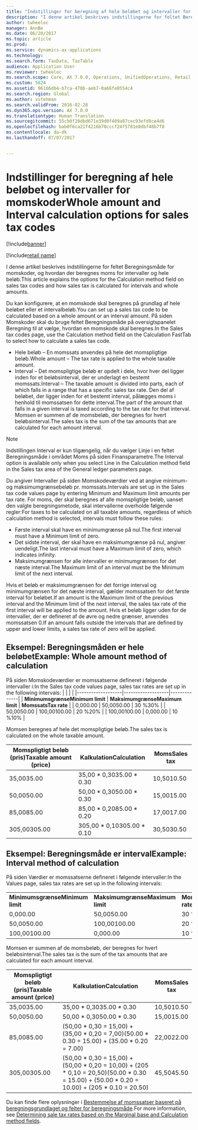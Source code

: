 ```yaml
---
title: "Indstillinger for beregning af hele beløbet og intervaller for momskoder"
description: "I denne artikel beskrives indstillingerne for feltet Beregningsmåde for momskoder, og hvordan der beregnes moms for intervaller og hele beløb."
author: twheeloc
manager: AnnBe
ms.date: 06/20/2017
ms.topic: article
ms.prod: 
ms.service: dynamics-ax-applications
ms.technology: 
ms.search.form: TaxData, TaxTable
audience: Application User
ms.reviewer: twheeloc
ms.search.scope: Core, AX 7.0.0, Operations, UnifiedOperations, Retail
ms.custom: 5624
ms.assetid: 96166db4-b7ca-470b-aeb7-0a66fe0554c4
ms.search.region: Global
ms.author: vstehman
ms.search.validFrom: 2016-02-28
ms.dyn365.ops.version: AX 7.0.0
ms.translationtype: Human Translation
ms.sourcegitcommit: 55cb0f20dbd671e39d0f409a87cec93efd9ce4d6
ms.openlocfilehash: bab0f6ca21f4216b70cccf24f5781e0dbf48b7f8
ms.contentlocale: da-dk
ms.lasthandoff: 07/07/2017


---
```


# <a name="whole-amount-and-interval-calculation-options-for-sales-tax-codes"></a><span data-ttu-id="2006f-103">Indstillinger for beregning af hele beløbet og intervaller for momskoder</span><span class="sxs-lookup"><span data-stu-id="2006f-103">Whole amount and Interval calculation options for sales tax codes</span></span>

[!include[banner](../includes/banner.md)]

[!include[retail name](../includes/retail-name.md)]



<span data-ttu-id="2006f-104">I denne artikel beskrives indstillingerne for feltet Beregningsmåde for momskoder, og hvordan der beregnes moms for intervaller og hele beløb.</span><span class="sxs-lookup"><span data-stu-id="2006f-104">This article explains the options for the Calculation method field on sales tax codes and how sales tax is calculated for intervals and whole amounts.</span></span>

<span data-ttu-id="2006f-105">Du kan konfigurere, at en momskode skal beregnes på grundlag af hele beløbet eller et intervalbeløb.</span><span class="sxs-lookup"><span data-stu-id="2006f-105">You can set up a sales tax code to be calculated based on a whole amount or an interval amount.</span></span> <span data-ttu-id="2006f-106">På siden Momskoder skal du bruge feltet Beregningsmåde på oversigtspanelet Beregning til at vælge, hvordan en momskode skal beregnes.</span><span class="sxs-lookup"><span data-stu-id="2006f-106">In the Sales tax codes page, use the Calculation method field on the Calculation FastTab to select how to calculate a sales tax code.</span></span>
-   <span data-ttu-id="2006f-107">Hele beløb – En momssats anvendes på hele det momspligtige beløb.</span><span class="sxs-lookup"><span data-stu-id="2006f-107">Whole amount – The tax rate is applied to the whole taxable amount.</span></span>
-   <span data-ttu-id="2006f-108">Interval – Det momspligtige beløb er opdelt i dele, hvor hver del ligger inden for et beløbsinterval, der er underlagt en bestemt momssats.</span><span class="sxs-lookup"><span data-stu-id="2006f-108">Interval – The taxable amount is divided into parts, each of which falls in a range that has a specific sales tax rate.</span></span> <span data-ttu-id="2006f-109">Den del af beløbet, der ligger inden for et bestemt interval, pålægges moms i henhold til momssatsen for dette interval.</span><span class="sxs-lookup"><span data-stu-id="2006f-109">The part of the amount that falls in a given interval is taxed according to the tax rate for that interval.</span></span> <span data-ttu-id="2006f-110">Momsen er summen af de momsbeløb, der beregnes for hvert beløbsinterval.</span><span class="sxs-lookup"><span data-stu-id="2006f-110">The sales tax is the sum of the tax amounts that are calculated for each amount interval.</span></span>
> [!NOTE]                                                                                                                              
> <span data-ttu-id="2006f-111">Indstillingen Interval er kun tilgængelig, når du vælger Linje i en feltet Beregningsmåde i området Moms på siden Finansparametre.</span><span class="sxs-lookup"><span data-stu-id="2006f-111">The Interval option is available only when you select Line in the Calculation method field in the Sales tax area of the General ledger parameters page.</span></span> 

<span data-ttu-id="2006f-112">Du angiver Intervaller på siden Momskodeværdier ved at angive minimum- og maksimumgrænsebeløb pr. momssats.</span><span class="sxs-lookup"><span data-stu-id="2006f-112">Intervals are set up in the Sales tax code values page by entering Minimum and Maximum limit amounts per tax rate.</span></span> <span data-ttu-id="2006f-113">For moms, der skal beregnes af alle momspligtige beløb, uanset den valgte beregningsmetode, skal intervallerne overholde følgende regler:</span><span class="sxs-lookup"><span data-stu-id="2006f-113">For taxes to be calculated on all taxable amounts, regardless of which calculation method is selected, intervals must follow these rules:</span></span>
-   <span data-ttu-id="2006f-114">Første interval skal have en minimumgrænse på nul.</span><span class="sxs-lookup"><span data-stu-id="2006f-114">The first interval must have a Minimum limit of zero.</span></span>
-   <span data-ttu-id="2006f-115">Det sidste interval, der skal have en maksimumgrænse på nul, angiver uendeligt.</span><span class="sxs-lookup"><span data-stu-id="2006f-115">The last interval must have a Maximum limit of zero, which indicates infinity.</span></span>
-   <span data-ttu-id="2006f-116">Maksimumgrænsen for alle intervaller er minimumgrænsen for det næste interval.</span><span class="sxs-lookup"><span data-stu-id="2006f-116">The Maximum limit of an interval must be the Minimum limit of the next interval.</span></span>

<span data-ttu-id="2006f-117">Hvis et beløb er maksimumgrænsen for det forrige interval og minimumgrænsen for det næste interval, gælder momssatsen for det første interval for beløbet.</span><span class="sxs-lookup"><span data-stu-id="2006f-117">If an amount is the Maximum limit of the previous interval and the Minimum limit of the next interval, the sales tax rate of the first interval will be applied to the amount.</span></span> <span data-ttu-id="2006f-118">Hvis et beløb ligger uden for de intervaller, der er defineret af de øvre og nedre grænser, anvendes momssatsen 0.</span><span class="sxs-lookup"><span data-stu-id="2006f-118">If an amount falls outside the intervals that are defined by upper and lower limits, a sales tax rate of zero will be applied.</span></span>

## <a name="example-whole-amount-method-of-calculation"></a><span data-ttu-id="2006f-119">Eksempel: Beregningsmåden er hele beløbet</span><span class="sxs-lookup"><span data-stu-id="2006f-119">Example: Whole amount method of calculation</span></span>
<span data-ttu-id="2006f-120">På siden Momskodeværdier er momssatserne defineret i følgende intervaller i:</span><span class="sxs-lookup"><span data-stu-id="2006f-120">In the Sales tax code values page, sales tax rates are set up in the following intervals:</span></span>
|                   |                   |              |
|-------------------|-------------------|--------------|
| <span data-ttu-id="2006f-121">**Minimumsgrænse**</span><span class="sxs-lookup"><span data-stu-id="2006f-121">**Minimum limit**</span></span> | <span data-ttu-id="2006f-122">**Maksimumgrænse**</span><span class="sxs-lookup"><span data-stu-id="2006f-122">**Maximum limit**</span></span> | <span data-ttu-id="2006f-123">**Momssats**</span><span class="sxs-lookup"><span data-stu-id="2006f-123">**Tax rate**</span></span> |
| <span data-ttu-id="2006f-124">0,00</span><span class="sxs-lookup"><span data-stu-id="2006f-124">0.00</span></span>              | <span data-ttu-id="2006f-125">50,00</span><span class="sxs-lookup"><span data-stu-id="2006f-125">50.00</span></span>             | <span data-ttu-id="2006f-126">30 %</span><span class="sxs-lookup"><span data-stu-id="2006f-126">30%</span></span>          |
| <span data-ttu-id="2006f-127">50,00</span><span class="sxs-lookup"><span data-stu-id="2006f-127">50.00</span></span>             | <span data-ttu-id="2006f-128">100,00</span><span class="sxs-lookup"><span data-stu-id="2006f-128">100.00</span></span>            | <span data-ttu-id="2006f-129">20 %</span><span class="sxs-lookup"><span data-stu-id="2006f-129">20%</span></span>          |
| <span data-ttu-id="2006f-130">100,00</span><span class="sxs-lookup"><span data-stu-id="2006f-130">100.00</span></span>            | <span data-ttu-id="2006f-131">0,00</span><span class="sxs-lookup"><span data-stu-id="2006f-131">0.00</span></span>              | <span data-ttu-id="2006f-132">10 %</span><span class="sxs-lookup"><span data-stu-id="2006f-132">10%</span></span>          |

<span data-ttu-id="2006f-133">Momsen beregnes af hele det momspligtige beløb.</span><span class="sxs-lookup"><span data-stu-id="2006f-133">The sales tax is calculated on the whole taxable amount.</span></span>

| <span data-ttu-id="2006f-134">Momspligtigt beløb (pris)</span><span class="sxs-lookup"><span data-stu-id="2006f-134">Taxable amount (price)</span></span> | <span data-ttu-id="2006f-135">Kalkulation</span><span class="sxs-lookup"><span data-stu-id="2006f-135">Calculation</span></span>    | <span data-ttu-id="2006f-136">Moms</span><span class="sxs-lookup"><span data-stu-id="2006f-136">Sales tax</span></span> |
|------------------------|----------------|-----------|
| <span data-ttu-id="2006f-137">35,00</span><span class="sxs-lookup"><span data-stu-id="2006f-137">35.00</span></span>                  | <span data-ttu-id="2006f-138">35,00 \* 0,30</span><span class="sxs-lookup"><span data-stu-id="2006f-138">35.00 \* 0.30</span></span>  | <span data-ttu-id="2006f-139">10,50</span><span class="sxs-lookup"><span data-stu-id="2006f-139">10.50</span></span>     |
| <span data-ttu-id="2006f-140">50,00</span><span class="sxs-lookup"><span data-stu-id="2006f-140">50.00</span></span>                  | <span data-ttu-id="2006f-141">50,00 \* 0,30</span><span class="sxs-lookup"><span data-stu-id="2006f-141">50.00 \* 0.30</span></span>  | <span data-ttu-id="2006f-142">15,00</span><span class="sxs-lookup"><span data-stu-id="2006f-142">15.00</span></span>     |
| <span data-ttu-id="2006f-143">85,00</span><span class="sxs-lookup"><span data-stu-id="2006f-143">85.00</span></span>                  | <span data-ttu-id="2006f-144">85,00 \* 0,20</span><span class="sxs-lookup"><span data-stu-id="2006f-144">85.00 \* 0.20</span></span>  | <span data-ttu-id="2006f-145">17,00</span><span class="sxs-lookup"><span data-stu-id="2006f-145">17.00</span></span>     |
| <span data-ttu-id="2006f-146">305,00</span><span class="sxs-lookup"><span data-stu-id="2006f-146">305.00</span></span>                 | <span data-ttu-id="2006f-147">305,00 \* 0,10</span><span class="sxs-lookup"><span data-stu-id="2006f-147">305.00 \* 0.10</span></span> | <span data-ttu-id="2006f-148">30,50</span><span class="sxs-lookup"><span data-stu-id="2006f-148">30.50</span></span>     |

## <a name="example-interval-method-of-calculation"></a><span data-ttu-id="2006f-149">Eksempel: Beregningsmåde er interval</span><span class="sxs-lookup"><span data-stu-id="2006f-149">Example: Interval method of calculation</span></span>
<span data-ttu-id="2006f-150">På siden Værdier er momssatserne defineret i følgende intervaller:</span><span class="sxs-lookup"><span data-stu-id="2006f-150">In the Values page, sales tax rates are set up in the following intervals:</span></span>

|                   |                   |              |
|-------------------|-------------------|--------------|
| <span data-ttu-id="2006f-151">**Minimumsgrænse**</span><span class="sxs-lookup"><span data-stu-id="2006f-151">**Minimum limit**</span></span> | <span data-ttu-id="2006f-152">**Maksimumgrænse**</span><span class="sxs-lookup"><span data-stu-id="2006f-152">**Maximum limit**</span></span> | <span data-ttu-id="2006f-153">**Momssats**</span><span class="sxs-lookup"><span data-stu-id="2006f-153">**Tax rate**</span></span> |
| <span data-ttu-id="2006f-154">0,00</span><span class="sxs-lookup"><span data-stu-id="2006f-154">0.00</span></span>              | <span data-ttu-id="2006f-155">50,00</span><span class="sxs-lookup"><span data-stu-id="2006f-155">50.00</span></span>             | <span data-ttu-id="2006f-156">30 %</span><span class="sxs-lookup"><span data-stu-id="2006f-156">30%</span></span>          |
| <span data-ttu-id="2006f-157">50,00</span><span class="sxs-lookup"><span data-stu-id="2006f-157">50.00</span></span>             | <span data-ttu-id="2006f-158">100,00</span><span class="sxs-lookup"><span data-stu-id="2006f-158">100.00</span></span>            | <span data-ttu-id="2006f-159">20 %</span><span class="sxs-lookup"><span data-stu-id="2006f-159">20%</span></span>          |
| <span data-ttu-id="2006f-160">100,00</span><span class="sxs-lookup"><span data-stu-id="2006f-160">100.00</span></span>            | <span data-ttu-id="2006f-161">0,00</span><span class="sxs-lookup"><span data-stu-id="2006f-161">0.00</span></span>              | <span data-ttu-id="2006f-162">10 %</span><span class="sxs-lookup"><span data-stu-id="2006f-162">10%</span></span>          |

<span data-ttu-id="2006f-163">Momsen er summen af de momsbeløb, der beregnes for hvert beløbsinterval.</span><span class="sxs-lookup"><span data-stu-id="2006f-163">The sales tax is the sum of the tax amounts that are calculated for each amount interval.</span></span>

| <span data-ttu-id="2006f-164">Momspligtigt beløb (pris)</span><span class="sxs-lookup"><span data-stu-id="2006f-164">Taxable amount (price)</span></span> | <span data-ttu-id="2006f-165">Kalkulation</span><span class="sxs-lookup"><span data-stu-id="2006f-165">Calculation</span></span>                                                               | <span data-ttu-id="2006f-166">Moms</span><span class="sxs-lookup"><span data-stu-id="2006f-166">Sales tax</span></span> |
|------------------------|---------------------------------------------------------------------------|-----------|
| <span data-ttu-id="2006f-167">35,00</span><span class="sxs-lookup"><span data-stu-id="2006f-167">35.00</span></span>                  | <span data-ttu-id="2006f-168">35,00 \* 0,30</span><span class="sxs-lookup"><span data-stu-id="2006f-168">35.00 \* 0.30</span></span>                                                             | <span data-ttu-id="2006f-169">10,50</span><span class="sxs-lookup"><span data-stu-id="2006f-169">10.50</span></span>     |
| <span data-ttu-id="2006f-170">50,00</span><span class="sxs-lookup"><span data-stu-id="2006f-170">50.00</span></span>                  | <span data-ttu-id="2006f-171">50,00 \* 0,30</span><span class="sxs-lookup"><span data-stu-id="2006f-171">50.00 \* 0.30</span></span>                                                             | <span data-ttu-id="2006f-172">15,00</span><span class="sxs-lookup"><span data-stu-id="2006f-172">15.00</span></span>     |
| <span data-ttu-id="2006f-173">85,00</span><span class="sxs-lookup"><span data-stu-id="2006f-173">85.00</span></span>                  | <span data-ttu-id="2006f-174">(50,00 \* 0,30 = 15,00) + (35,00 \* 0,20 = 7,00)</span><span class="sxs-lookup"><span data-stu-id="2006f-174">(50.00 \* 0.30 = 15.00) + (35.00 \* 0.20 = 7.00)</span></span>                          | <span data-ttu-id="2006f-175">22,00</span><span class="sxs-lookup"><span data-stu-id="2006f-175">22.00</span></span>     |
| <span data-ttu-id="2006f-176">305,00</span><span class="sxs-lookup"><span data-stu-id="2006f-176">305.00</span></span>                 | <span data-ttu-id="2006f-177">(50,00 \* 0,30 = 15,00) + (50,00 \* 0,20 = 10,00) + (205 \* 0,10 = 20,50)</span><span class="sxs-lookup"><span data-stu-id="2006f-177">(50.00 \* 0.30 = 15.00) + (50.00 \* 0.20 = 10.00) + (205 \* 0.10 = 20.50)</span></span> | <span data-ttu-id="2006f-178">45,50</span><span class="sxs-lookup"><span data-stu-id="2006f-178">45.50</span></span>     |

 

<span data-ttu-id="2006f-179">Du kan finde flere oplysninger i [Bestemmelse af momssatser baseret på beregningsgrundlaget og felter for beregningsmåde](marginal-base-field.md).</span><span class="sxs-lookup"><span data-stu-id="2006f-179">For more information, see [Determining sale tax rates based on the Marginal base and Calculation method fields](marginal-base-field.md).</span></span>






